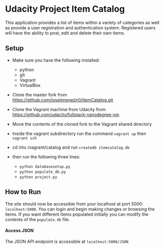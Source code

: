 # Udacity Project Item Catalog

This application provides a list of items within a variety of categories as well as provide a user registration and authentication system. Registered users will have the ability to post, edit and delete their own items.

## Setup

- Make sure you have the following installed:
    - python
    - git
    - Vagrant
    - VirtualBox

- Clone the master fork from https://github.com/josejimenezjr0/itemCatalog.git
- Clone the Vagrant machine from Udacity from https://github.com/udacity/fullstack-nanodegree-vm
- Move the contents of the cloned fork to the Vagrant shared directory
- Inside the vagrant subdirectory run the command `vagrant up` then `vagrant ssh`
- cd into /vagrant/catalog and run `createdb itemcatalog.db`
- then run the following three lines:
    - `python databasesetup.py`
    - `python populate_db.py`
    - `python project.py`

## How to Run

The site should now be accessible from your localhost at port 5000: `localhost:5000`. You can login and begin making changes or browsing the items. If you want different items populated initially you can modify the contents of the `populate.db` file.

#### Access JSON

The JSON API endpoint is accessible at `localhost:5000/JSON`